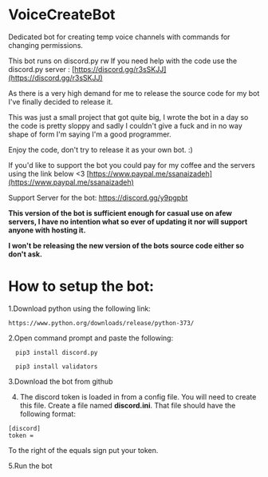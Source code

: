 # VoiceCreateBot

Dedicated bot for creating temp voice channels with commands for changing permissions.

This bot runs on discord.py rw If you need help with the code use the discord.py server :  [https://discord.gg/r3sSKJJ](https://discord.gg/r3sSKJJ)

As there is a very high demand for me to release the source code for my bot I've finally decided to release it.

This was just a small project that got quite big, I wrote the bot in a day so the code is pretty sloppy and sadly I couldn't give a fuck and in no way shape of form I'm saying I'm a good programmer.

Enjoy the code, don't try to release it as your own bot. :)

If you'd like to support the bot you could pay for my coffee and the servers using the link below <3  [https://www.paypal.me/ssanaizadeh](https://www.paypal.me/ssanaizadeh)

Support Server for the bot: https://discord.gg/y9pgpbt

**This version of the bot is sufficient enough for casual use on afew servers, I have no intention what so ever of updating it nor will support anyone with hosting it.**

**I won't be releasing the new version of the bots source code either so don't ask.**

# How to setup the bot:

1.Download python using the following link:

	https://www.python.org/downloads/release/python-373/

2.Open command prompt and paste the following:

	  pip3 install discord.py
  
	  pip3 install validators
  
3.Download the bot from github

4. The discord token is loaded in from a config file. You will need to create this file. Create a file named **discord.ini**. That file should have the following format:
```
[discord]
token = 

```
To the right of the equals sign put your token.


5.Run the bot

